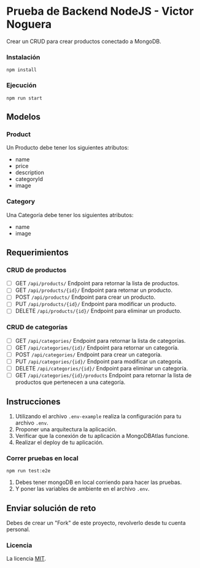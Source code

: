 # Prueba de Backend NodeJS - Victor Noguera

Crear un CRUD para crear productos conectado a MongoDB.

### Instalación

```
npm install
```

### Ejecución

```
npm run start
```

## Modelos

### Product

Un Producto debe tener los siguientes atributos:

- name
- price
- description
- categoryId
- image

### Category

Una Categoría debe tener los siguientes atributos:

- name
- image

## Requerimientos

### CRUD de productos

- [ ] GET `/api/products/` Endpoint para retornar la lista de productos.
- [ ] GET `/api/products/{id}/` Endpoint para retornar un producto.
- [ ] POST `/api/products/` Endpoint para crear un producto.
- [ ] PUT `/api/products/{id}/` Endpoint para modificar un producto.
- [ ] DELETE `/api/products/{id}/` Endpoint para eliminar un producto.

### CRUD de categorías

- [ ] GET `/api/categories/` Endpoint para retornar la lista de categorías.
- [ ] GET `/api/categories/{id}/` Endpoint para retornar un categoría.
- [ ] POST `/api/categories/` Endpoint para crear un categoría.
- [ ] PUT `/api/categories/{id}/` Endpoint para modificar un categoría.
- [ ] DELETE `/api/categories/{id}/` Endpoint para eliminar un categoría.
- [ ] GET `/api/categories/{id}/products` Endpoint para retornar la lista de productos que pertenecen a una categoría.

## Instrucciones

1. Utilizando el archivo `.env-example` realiza la configuración para tu archivo `.env`.
2. Proponer una arquitectura la aplicación.
3. Verificar que la conexión de tu aplicación a MongoDBAtlas funcione.
4. Realizar el deploy de tu aplicación.

### Correr pruebas en local

```
npm run test:e2e
```

1. Debes tener mongoDB en local corriendo para hacer las pruebas.
2. Y poner las variables de ambiente en el archivo `.env`.

## Enviar solución de reto

Debes de crear un "Fork" de este proyecto, revolverlo desde tu cuenta personal.

### Licencia

La licencia [MIT](https://opensource.org/licenses/MIT).
